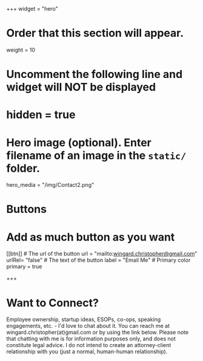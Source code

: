 +++
widget = "hero"
# Order that this section will appear.
weight = 10

# Uncomment the following line and widget will NOT be displayed
# hidden = true

# Hero image (optional). Enter filename of an image in the `static/` folder.
hero_media = "/img/Contact2.png"

# Buttons
# Add as much button as you want
[[btn]]
	# The url of the button
  url = "mailto:wingard.christopher@gmail.com"
  urlRel= "false"
	# The text of the button
  label = "Email Me"
	# Primary color
	primary = true


+++

# Want to Connect?

Employee ownership, startup ideas, ESOPs, co-ops, speaking engagements, etc. - I'd love to chat about it. You can reach me at wingard.christopher(at)gmail.com or by using the link below. Please note that chatting with me is for information purposes only, and does not constitute legal advice. I do not intend to create an attorney-client relationship with you (just a normal, human-human relationship).


